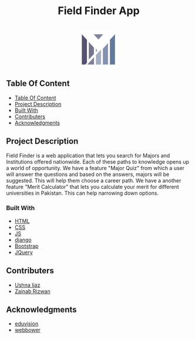 <h1 align="center">Field Finder App</h1>
<!-- PROJECT LOGO -->
<br />
<div align="center">
  <a href="https://github.com/ushnaijaz/Field-Finder-App.git">
    <img src="https://github.com/ushnaijaz/Field-Finder-App/blob/master/field-finder/static/images/logo.jpg" alt="Logo" width="100" height="100">
  </a>
 </div>
 
 ## Table Of Content

- [Table Of Content](#table-of-content)
- [Project Description](#project-description)
- [Built With](#built-with)
- [Contributers](#contributers)
- [Acknowledgments](#acknowledgments)

<!-- PROJECT DESCRIPTION -->
## Project Description

Field Finder is a web application that lets you search for Majors and
Institutions offered nationwide. Each of these paths to knowledge opens up
a world of opportunity.
We have a feature "Major Quiz" from which a user will answer the
questions and based on the answers, majors will be suggested. This will
help them choose a career path. We have a another feature "Merit
Calculator" that lets you calculate your merit for different universities in
Pakistan. This can help narrowing down options.


### Built With

- [HTML](https://code.visualstudio.com/docs/languages/html)
- [CSS](https://code.visualstudio.com/docs/languages/html)
- [JS](https://vuejs.org/)
- [django](https://www.djangoproject.com/)
- [Bootstrap](https://getbootstrap.com)
- [JQuery](https://jquery.com)

## Contributers

- [Ushna Ijaz](https://github.com/ushnaijaz)
- [Zainab Rizwan](https://github.com/zainab-rizwan)
<!-- ACKNOWLEDGMENTS -->
## Acknowledgments
- [eduvision](https://www.eduvision.edu.pk/programs.php)
- [webbower](https://gist.github.com/webbower/8d19b714ded3ec53d1d7ed32b79fdbac)
